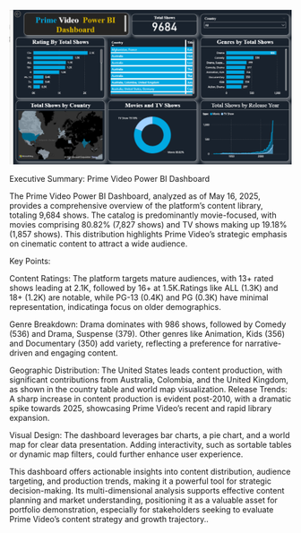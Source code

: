 ![image alt](https://github.com/amir-yousuf-01/DataVisionBI/blob/1130b870e955ac3a7e4da8808ca6ec2730ec5178/Prime%20Video%20Content%20Insights%20Dashboard/1.png)




Executive Summary: Prime Video Power BI Dashboard 



The Prime Video Power BI Dashboard, analyzed as of May 16, 2025, provides a comprehensive overview of the platform’s content library, 
totaling 9,684 shows. The catalog is predominantly movie-focused, with movies comprising 80.82% (7,827 shows) and TV shows making
up 19.18% (1,857 shows). This distribution highlights Prime Video’s strategic emphasis on cinematic content to attract a wide audience.

Key Points:

Content Ratings: The platform targets mature audiences, with 13+ rated shows leading at 2.1K, followed by 16+ at 1.5K.Ratings like ALL (1.3K)
and 18+ (1.2K) are notable, while PG-13 (0.4K) and PG (0.3K) have minimal representation, indicatinga focus on older demographics.


Genre Breakdown: Drama dominates with 986 shows, followed by Comedy (536) and Drama, Suspense (379). Other genres like Animation, Kids (356)
and Documentary (350) add variety, reflecting a preference for narrative-driven and engaging content.

Geographic Distribution: The United States leads content production, with significant contributions from Australia, Colombia, and the United Kingdom,
as shown in the country table and world map visualization.
Release Trends: A sharp increase in content production is evident post-2010, with a dramatic spike towards 2025, showcasing Prime Video’s recent 
and rapid library expansion.

Visual Design: The dashboard leverages bar charts, a pie chart, and a world map for clear data presentation. Adding interactivity, 
such as sortable tables or dynamic map filters, could further enhance user experience.

This dashboard offers actionable insights into content distribution, audience targeting, and production trends, making it a powerful 
tool for strategic decision-making. Its multi-dimensional analysis supports effective content planning and market understanding,
positioning it as a valuable asset for portfolio demonstration, especially for stakeholders seeking to evaluate 
Prime Video’s content strategy and growth trajectory..
